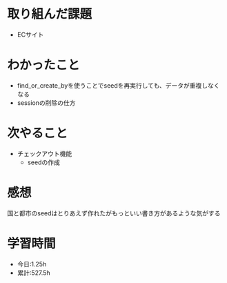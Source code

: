 # 取り組んだ課題
- ECサイト
# わかったこと
- find_or_create_byを使うことでseedを再実行しても、データが重複しなくなる
- sessionの削除の仕方
# 次やること
- チェックアウト機能
  - seedの作成
# 感想
国と都市のseedはとりあえず作れたがもっといい書き方があるような気がする
# 学習時間
- 今日:1.25h
- 累計:527.5h